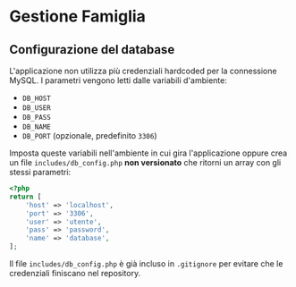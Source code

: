 # Gestione Famiglia

## Configurazione del database

L'applicazione non utilizza più credenziali hardcoded per la connessione MySQL. I parametri vengono letti dalle variabili d'ambiente:

- `DB_HOST`
- `DB_USER`
- `DB_PASS`
- `DB_NAME`
- `DB_PORT` (opzionale, predefinito `3306`)

Imposta queste variabili nell'ambiente in cui gira l'applicazione oppure crea un file `includes/db_config.php` **non versionato** che ritorni un array con gli stessi parametri:

```php
<?php
return [
    'host' => 'localhost',
    'port' => '3306',
    'user' => 'utente',
    'pass' => 'password',
    'name' => 'database',
];
```

Il file `includes/db_config.php` è già incluso in `.gitignore` per evitare che le credenziali finiscano nel repository.
